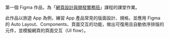 第一個 Figma 作品，為「[網頁設計與開發實務班](https://www.ntubimdbirc.tw/course)」課程的課堂作業。

此作品以旅遊 App 為例，練習 App 產品常見的版面設計、規格，並應用 Figma 的 Auto Layout、Components、頁面交互的功能，做出可復用且自動依序排版的元件，並模擬網頁的頁面交互（UI flow）。
